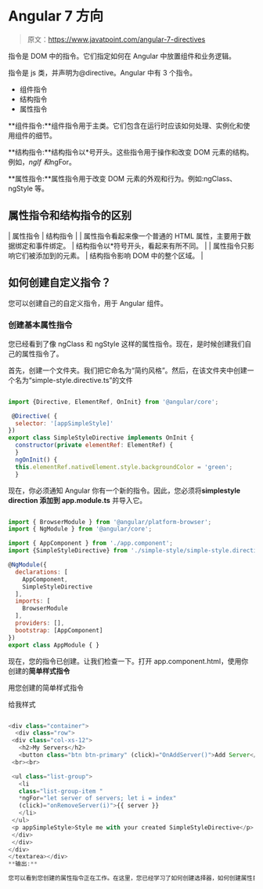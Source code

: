 # Angular 7 方向

> 原文：<https://www.javatpoint.com/angular-7-directives>

指令是 DOM 中的指令。它们指定如何在 Angular 中放置组件和业务逻辑。

指令是 js 类，并声明为@directive。Angular 中有 3 个指令。

*   组件指令
*   结构指令
*   属性指令

**组件指令:**组件指令用于主类。它们包含在运行时应该如何处理、实例化和使用组件的细节。

**结构指令:**结构指令以*号开头。这些指令用于操作和改变 DOM 元素的结构。例如，*ngIf 和*ngFor。

**属性指令:**属性指令用于改变 DOM 元素的外观和行为。例如:ngClass、ngStyle 等。

## 属性指令和结构指令的区别

| 属性指令 | 结构指令 |
| 属性指令看起来像一个普通的 HTML 属性，主要用于数据绑定和事件绑定。 | 结构指令以*符号开头，看起来有所不同。 |
| 属性指令只影响它们被添加到的元素。 | 结构指令影响 DOM 中的整个区域。 |

## 如何创建自定义指令？

您可以创建自己的自定义指令，用于 Angular 组件。

### 创建基本属性指令

您已经看到了像 ngClass 和 ngStyle 这样的属性指令。现在，是时候创建我们自己的属性指令了。

首先，创建一个文件夹。我们把它命名为“简约风格”。然后，在该文件夹中创建一个名为“simple-style.directive.ts”的文件

```js

import {Directive, ElementRef, OnInit} from '@angular/core';

 @Directive( {
  selector: '[appSimpleStyle]'
})
export class SimpleStyleDirective implements OnInit {
  constructor(private elementRef: ElementRef) {
  }
  ngOnInit() {
  this.elementRef.nativeElement.style.backgroundColor = 'green';
  }

```

现在，你必须通知 Angular 你有一个新的指令。因此，您必须将**simplestyle direction 添加到 app.module.ts** 并导入它。

```js

import { BrowserModule } from '@angular/platform-browser';
import { NgModule } from '@angular/core';

import { AppComponent } from './app.component';
import {SimpleStyleDirective} from './simple-style/simple-style.directive';

@NgModule({
  declarations: [
    AppComponent,
    SimpleStyleDirective
  ],
  imports: [
    BrowserModule
  ],
  providers: [],
  bootstrap: [AppComponent]
})
export class AppModule { }

```

现在，您的指令已创建。让我们检查一下。打开 app.component.html，使用你创建的**简单样式指令**

用您创建的简单样式指令

给我样式

```js

<div class="container">
  <div class="row">
 <div class="col-xs-12">
   <h2>My Servers</h2>
   <button class="btn btn-primary" (click)="OnAddServer()">Add Server</button>
 <br><br>

 <ul class="list-group">
   <li
   class="list-group-item "
   *ngFor="let server of servers; let i = index"
   (click)="onRemoveServer(i)">{{ server }}
   </li>
 </ul>
 <p appSimpleStyle>Style me with your created SimpleStyleDirective</p>
 </div>
 </div>
</div>
</textarea></div>
**输出:**

您可以看到您创建的属性指令正在工作。在这里，您已经学习了如何创建选择器，如何创建属性目录，还学习了如何使用以及如何使用

```